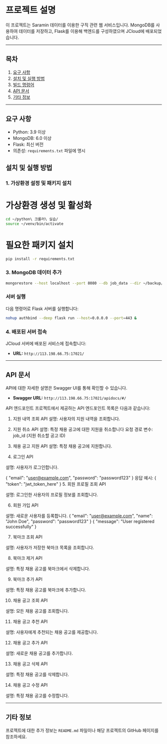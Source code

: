 # 프로젝트 설명
이 프로젝트는 Saramin 데이터를 이용한 구직 관련 웹 서비스입니다. MongoDB를 사용하여 데이터를 저장하고, Flask를 이용해 백엔드를 구성하였으며 JCloud에 배포되었습니다.

---

## 목차
1. [요구 사항](#요구-사항)
2. [설치 및 실행 방법](#설치-및-실행-방법)
3. [빌드 명령어](#빌드-명령어)
4. [API 문서](#api-문서)
5. [기타 정보](#기타-정보)

---

## 요구 사항
- Python: 3.9 이상
- MongoDB: 6.0 이상
- Flask: 최신 버전
- 의존성: `requirements.txt` 파일에 명시

## 설치 및 실행 방법

### 1. 가상환경 설정 및 패키지 설치


# 가상환경 생성 및 활성화
```bash
cd ~/python\ 크롤러\ 실습/ 
source ~/venv/bin/activate
```  

# 필요한 패키지 설치
```bash
pip install -r requirements.txt
```

### 3. MongoDB 데이터 추가
```bash
mongorestore --host localhost --port 8080 --db job_data --dir ~/backup/job_data/
```

### 서버 실행
다음 명령어로 Flask 서버를 실행합니다:

```bash
nohup authbind --deep flask run --host=0.0.0.0 --port=443 &
```

### 4. 배포된 서버 접속
JCloud 서버에 배포된 서비스에 접속합니다:

- **URL:** `http://113.198.66.75:17021/`

---

## API 문서
API에 대한 자세한 설명은 Swagger UI를 통해 확인할 수 있습니다. 

- **Swagger URL:** `http://113.198.66.75:17021/apidocs/#/`

API 엔드포인트
프로젝트에서 제공하는 API 엔드포인트 목록은 다음과 같습니다:


1. 지원 내역 조회 API
설명: 사용자의 지원 내역을 조회합니다.

2. 지원 취소 API 
설명: 특정 채용 공고에 대한 지원을 취소합니다
요청 경로 변수: job_id (지원 취소할 공고 ID)

3. 채용 공고 지원 API
설명: 특정 채용 공고에 지원합니다.

4. 로그인 API

설명: 사용자가 로그인합니다.

{
  "email": "user@example.com",
  "password": "password123"
}
응답 예시:
{
  "token": "jwt_token_here"
}
5. 회원 프로필 조회 API

설명: 로그인한 사용자의 프로필 정보를 조회합니다.

6. 회원 가입 API

설명: 새로운 사용자를 등록합니다.
{
  "email": "user@example.com",
  "name": "John Doe",
  "password": "password123"
}
{
  "message": "User registered successfully"
}

7. 북마크 조회 API

설명: 사용자가 저장한 북마크 목록을 조회합니다.

8. 북마크 제거 API

설명: 특정 채용 공고를 북마크에서 삭제합니다.

9. 북마크 추가 API

설명: 특정 채용 공고를 북마크에 추가합니다.


10. 채용 공고 조회 API

설명: 모든 채용 공고를 조회합니다.

11. 채용 공고 추천 API

설명: 사용자에게 추천되는 채용 공고를 제공합니다.

12. 채용 공고 추가 API

설명: 새로운 채용 공고를 추가합니다.

13. 채용 공고 삭제 API

설명: 특정 채용 공고를 삭제합니다.

14. 채용 공고 수정 API

설명: 특정 채용 공고를 수정합니다.


---

## 기타 정보
프로젝트에 대한 추가 정보는 `README.md` 파일이나 해당 프로젝트의 GitHub 페이지를 참조하세요.
